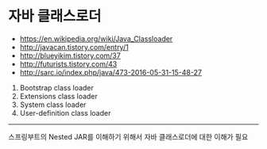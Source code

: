 # 자바 클래스로더
* https://en.wikipedia.org/wiki/Java_Classloader
* http://javacan.tistory.com/entry/1
* http://blueyikim.tistory.com/37
* http://futurists.tistory.com/43
* http://sarc.io/index.php/java/473-2016-05-31-15-48-27

1. Bootstrap class loader
2. Extensions class loader
3. System class loader
4. User-definition class loader

--------------
스프링부트의 Nested JAR를 이해하기 위해서 자바 클래스로더에 대한 이해가 필요
